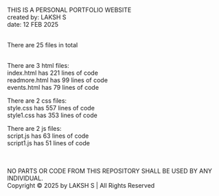 THIS IS A PERSONAL PORTFOLIO WEBSITE<br>
created by: LAKSH S<br>
date: 12 FEB 2025<br><br>

There are 25 files in total<br><br>

There are 3 html files:<br>
index.html has 221 lines of code<br>
readmore.html has 99 lines of code<br>
events.html has 79 lines of code<br>

There are 2 css files:<br>
style.css has 557 lines of code<br>
style1.css has 353 lines of code<br>

There are 2 js files:<br>
script.js has 63 lines of code<br>
script1.js has 51 lines of code<br>
<br><br>



NO PARTS OR CODE FROM THIS REPOSITORY SHALL BE USED BY ANY INDIVIDUAL. <br>
Copyright © 2025 by LAKSH S | All Rights Reserved
